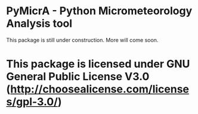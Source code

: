 # PyMicrA - Python Micrometeorology Analysis tool

This package is still under construction. More will come soon.

# This package is licensed under GNU General Public License V3.0 (http://choosealicense.com/licenses/gpl-3.0/)

